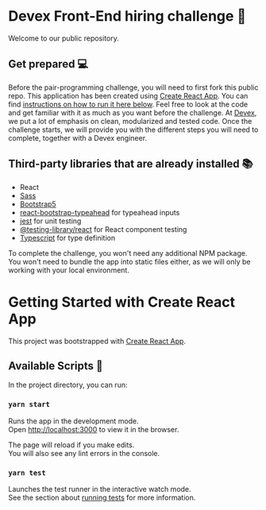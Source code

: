 # Devex Front-End hiring challenge :wave:

Welcome to our public repository.
## Get prepared :computer:
Before the pair-programming challenge, you will need to first fork this public repo.
This application has been created using [Create React App](https://github.com/facebook/create-react-app).
You can find [instructions on how to run it here below](#Getting-Started-with-Create-React-App]).
Feel free to look at the code and get familiar with it as much as you want before the challenge.
At [Devex](https://www.devex.com), we put a lot of emphasis on clean, modularized and tested code.
Once the challenge starts, we will provide you with the different steps you will need to complete, together with a Devex engineer.

## Third-party libraries that are already installed :books:

- React
- [Sass](https://www.npmjs.com/package/sass)
- [Bootstrap5](https://www.npmjs.com/package/bootstrap)
- [react-bootstrap-typeahead](https://www.npmjs.com/package/react-bootstrap-typeahead) for typeahead inputs
- [jest](https://www.npmjs.com/package/jest) for unit testing
- [@testing-library/react](https://www.npmjs.com/package/@testing-library/react) for React component testing
- [Typescript](https://www.npmjs.com/package/typescript) for type definition

To complete the challenge, you won't need any additional NPM package.
You won't need to bundle the app into static files either, as we will only be working with your local environment.

# Getting Started with Create React App

This project was bootstrapped with [Create React App](https://github.com/facebook/create-react-app).

## Available Scripts :scroll:

In the project directory, you can run:

### `yarn start`

Runs the app in the development mode.\
Open [http://localhost:3000](http://localhost:3000) to view it in the browser.

The page will reload if you make edits.\
You will also see any lint errors in the console.

### `yarn test`

Launches the test runner in the interactive watch mode.\
See the section about [running tests](https://facebook.github.io/create-react-app/docs/running-tests) for more information.

